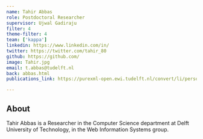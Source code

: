 ```yaml
---
name: Tahir Abbas
role: Postdoctoral Researcher
supervisor: Ujwal Gadiraju
filter: 4
theme-filter: 4
team: ['kappa'] 
linkedin: https://www.linkedin.com/in/
twitter: https://twitter.com/tahir_80
github: https://github.com/
image: Tahir.jpg
email: t.abbas@tudelft.nl 
back: abbas.html
publications_link: https://purexml-open.ewi.tudelft.nl/convert/li/persons/

---
```


## About 

Tahir Abbas is a Researcher in the Computer Science department at Delft University of Technology, in the Web Information Systems group. 



